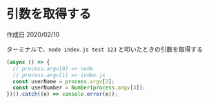 # 引数を取得する

作成日 2020/02/10

ターミナルで、`node index.js test 123` と叩いたときの引数を取得する

```javascript
(async () => {
  // process.argv[0] => node
  // process.argv[1] => index.js
  const userName = process.argv[2];
  const userNumber = Number(process.argv[3]);
})().catch((e) => console.error(e));
```
